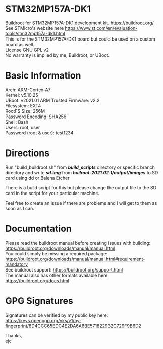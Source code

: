 # STM32MP157A-DK1  
Buildroot for STM32MP157A-DK1 development kit. https://buildroot.org/  
See STMicro's website here https://www.st.com/en/evaluation-tools/stm32mp157a-dk1.html  
This is for the STM32MP157A-DK1 board but could be used on a custom board as well.  
License GNU GPL v2  
No warranty is implied by me, Buildroot, or UBoot.  
  
  
# Basic Information
Arch: ARM-Cortex-A7  
Kernel: v5.10.25  
UBoot: v2021.01 
ARM Trusted Firmware: v2.2  
Filesystem: EXT4  
RootFS Size: 256M  
Password Encoding: SHA256  
Shell: Bash  
Users: root, user  
Password (root & user): test1234  
  
  
#  Directions
Run "build_buildroot.sh" from <i><b>build_scripts</b></i> directory or specific branch directory and write <i><b>sd.img</b></i> from <i><b>builroot-2021.02.1/output/images</b></i> to SD card using dd or Balena Etcher  

There is a build script for this but please change the output file to the SD card in the script for your particular machine.  

Feel free to create an issue if there are problems and I will get to them as soon as I can.  
  
# Documentation  
Please read the buildroot manual before creating issues with building: https://buildroot.org/downloads/manual/manual.html  
You could simply be missing a required package: https://buildroot.org/downloads/manual/manual.html#requirement-mandatory  
See buildroot support: https://buildroot.org/support.html  
The manual also has other formats available here: https://buildroot.org/docs.html  
  
# GPG Signatures  
Signatures can be verified by my public key here:  
https://keys.openpgp.org/vks/v1/by-fingerprint/8D4CCC65EDC4E2DA6A6BE571822932C729F9B6D2  
  
Thanks,  
ejc  
